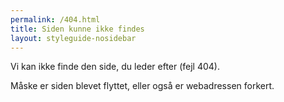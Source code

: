 ```yaml
---
permalink: /404.html
title: Siden kunne ikke findes
layout: styleguide-nosidebar
---
```


Vi kan ikke finde den side, du leder efter (fejl 404).

Måske er siden blevet flyttet, eller også er webadressen forkert.
